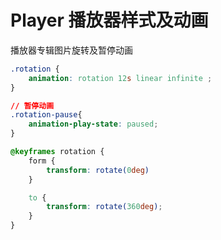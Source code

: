 # Player 播放器样式及动画



播放器专辑图片旋转及暂停动画

```css
.rotation {
    animation: rotation 12s linear infinite ;
}

// 暂停动画
.rotation-pause{
    animation-play-state: paused;
}

@keyframes rotation {
    form {
        transform: rotate(0deg)
    }

    to {
        transform: rotate(360deg);
    }
}
```

